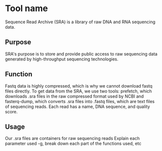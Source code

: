 # Tool name
Sequence Read Archive (SRA) is a library of raw DNA and RNA sequencing data.


## Purpose
SRA's purpose is to store and provide public access to raw sequencing data generated by high-throughput sequencing technologies.


## Function
Fastq data is highly compressed, which is why we cannot download fastq files directly. To get data from the SRA, we use two tools: prefetch, which downloads .sra files in the raw compressed format used by NCBI and fasterq-dump, which converts .sra files into .fastq files, which are text files of sequencing reads. Each read has a name, DNA sequence, and quality score.


## Usage
Our .sra files are containers for raw sequencing reads
Explain each parameter used
-g, break down each part of the functions used, etc
